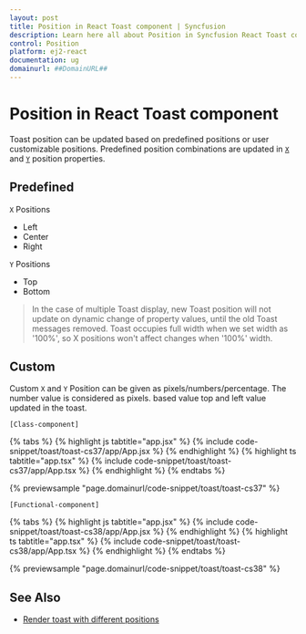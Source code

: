 ```yaml
---
layout: post
title: Position in React Toast component | Syncfusion
description: Learn here all about Position in Syncfusion React Toast component of Syncfusion Essential JS 2 and more.
control: Position 
platform: ej2-react
documentation: ug
domainurl: ##DomainURL##
---
```


# Position in React Toast component

Toast position can be updated based on predefined positions or user customizable positions. Predefined position combinations are updated in [`X`](https://ej2.syncfusion.com/react/documentation/api/toast/toastPositionModel#x) and [`Y`](https://ej2.syncfusion.com/react/documentation/api/toast/toastPositionModel#y) position properties.

## Predefined

`X` Positions

* Left
* Center
* Right

`Y` Positions

* Top
* Bottom

> In the case of multiple Toast display, new Toast position will not update on dynamic change of property values, until the old Toast messages removed.
> Toast occupies full width when we set width as '100%', so X positions won't affect changes when '100%' width.

## Custom

Custom `X` and `Y` Position can be given as pixels/numbers/percentage. The number value is considered as pixels. based value top and left value updated in the toast.

`[Class-component]`

{% tabs %}
{% highlight js tabtitle="app.jsx" %}
{% include code-snippet/toast/toast-cs37/app/App.jsx %}
{% endhighlight %}
{% highlight ts tabtitle="app.tsx" %}
{% include code-snippet/toast/toast-cs37/app/App.tsx %}
{% endhighlight %}
{% endtabs %}

 {% previewsample "page.domainurl/code-snippet/toast/toast-cs37" %}

`[Functional-component]`

{% tabs %}
{% highlight js tabtitle="app.jsx" %}
{% include code-snippet/toast/toast-cs38/app/App.jsx %}
{% endhighlight %}
{% highlight ts tabtitle="app.tsx" %}
{% include code-snippet/toast/toast-cs38/app/App.tsx %}
{% endhighlight %}
{% endtabs %}

 {% previewsample "page.domainurl/code-snippet/toast/toast-cs38" %}

## See Also

* [Render toast with different positions](./how-to/show-multiple-toasts-in-various-positions/)